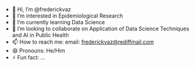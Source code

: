 - 👋 Hi, I’m @frederickvaz
- 👀 I’m interested in Epidemiological Research
- 🌱 I’m currently learning Data Science
- 💞️ I’m looking to collaborate on Application of Data Science Techniques and AI in Public Health
- 📫 How to reach me: email: frederickvaz@rediffmail.com
- 😄 Pronouns: He/Him
- ⚡ Fun fact: ...

<!---
frederickvaz/frederickvaz is a ✨ special ✨ repository because its `README.md` (this file) appears on your GitHub profile.
You can click the Preview link to take a look at your changes.
--->
